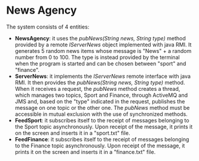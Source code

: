 # News Agency
The system consists of 4 entities:
* **NewsAgency**: it uses the *pubNews(String news, String type)* method provided by a remote *IServerNews* object implemented with java RMI. It generates 5 random news items whose message is "News" + a random number from 0 to 100. The type is instead provided by the terminal when the program is started and can be chosen between "sport" and "finance".
* **ServerNews**: it implements the *IServerNews* remote interface with java RMI. It then provides the *pubNews(String news, String type)* method. When it receives a request, the *pubNews* method creates a thread, which manages two topics, Sport and Finance, through ActiveMQ and JMS and, based on the "type" indicated in the request, publishes the message on one topic or the other one. The *pubNews* method must be accessible in mutual exclusion with the use of synchronized methods.
* **FeedSport**: it subscribes itself to the receipt of messages belonging to the Sport topic asynchronously. Upon receipt of the message, it prints it on the screen and inserts it in a "sport.txt" file.
* **FeedFinance**: it subscribes itself to the receipt of messages belonging to the Finance topic asynchronously. Upon receipt of the message, it prints it on the screen and inserts it in a "finance.txt" file.